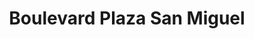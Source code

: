 ---
title: "Boulevard Plaza San Miguel"
url: /san-miguel/boulevard-plaza-san-miguel/
shop: centro comercial
---